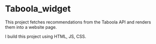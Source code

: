 # Taboola_widget
This project fetches recommendations from the Taboola API and renders them into a website page.

I build this project using HTML, JS, CSS. 
